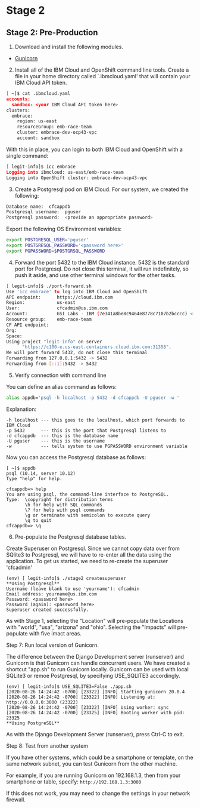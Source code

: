 # Stage 2

## Stage 2: Pre-Production

1. Download and install the following modules.

* [Gunicorn](https://docs.gunicorn.org/en/stable/index.html)


2. Install all of the IBM Cloud and OpenShift command line tools.  Create
a file in your home directory called `.ibmcloud.yaml' that will contain
your IBM Cloud API token.

```bash
[ ~]$ cat .ibmcloud.yaml
accounts:
  sandbox: <your IBM Cloud API token here>
clusters:
  embrace:
    region: us-east
    resourceGroup: emb-race-team
    cluster: embrace-dev-ocp43-vpc
    account: sandbox
```

With this in place, you can login to both IBM Cloud and OpenShift
with a single command:

```bash
[ legit-info]$ icc embrace
Logging into ibmcloud: us-east/emb-race-team
Logging into OpenShift cluster: embrace-dev-ocp43-vpc
```

3. Create a Postgresql pod on IBM Cloud.  For our system, we created
the following:

```bash
Database name:  cfcappdb
Postgresql username:  pguser
Postgresql password:  <provide an appropriate password>
```

Export the following OS Environment variables:

```bash
export POSTGRESQL_USER='pguser'
export POSTGRESQL_PASSWORD='<password here>'
export PGPASSWORD=$POSTGRSQL_PASSWORD
```

4. Forward the port 5432 to the IBM Cloud instance.  5432 is the standard
port for Postgresql.  Do not close this terminal, it will run indefinitely,
so push it aside, and use other terminal windows for the other tasks.

```bash
[ legit-info]$ ./port-forward.sh
Use 'icc embrace' to log into IBM Cloud and OpenShift
API endpoint:      https://cloud.ibm.com
Region:            us-east
User:              cfcadmin@us.ibm.com
Account:           GSI Labs - IBM (7e341a8be8c9464e8778c7107b2bcccc) <-> 1924691
Resource group:    emb-race-team
CF API endpoint:
Org:
Space:
Using project "legit-info" on server
      "https://c100-e.us-east.containers.cloud.ibm.com:31358".
We will port forward 5432, do not close this terminal
Forwarding from 127.0.0.1:5432 -> 5432
Forwarding from [::1]:5432 -> 5432
```

5. Verify connection with command line

You can define an alias command as follows:

```bash
alias appdb='psql -h localhost -p 5432 -d cfcappdb -U pguser -w '
```

Explanation:

```
-h localhost --- this goes to the localhost, which port forwards to IBM Cloud
-p 5432      --- this is the port that Postgresql listens to
-d cfcappdb  --- this is the database name
-U pguser    --- this is the username 
-w           --- tells system to use PGPASSWORD environment variable
```

Now you can access the Postgresql database as follows:

```
[ ~]$ appdb
psql (10.14, server 10.12)
Type "help" for help.

cfcappdb=> help
You are using psql, the command-line interface to PostgreSQL.
Type:  \copyright for distribution terms
       \h for help with SQL commands
       \? for help with psql commands
       \g or terminate with semicolon to execute query
       \q to quit
cfcappdb=> \q
```

6. Pre-populate the Postgresql database tables.

Create Superuser on Postgresql.  Since we cannot copy data over from
SQlite3 to Postgresql, we will have to re-enter all the data using the 
application.  To get us started, we need to re-create the superuser 'cfcadmin'

```
(env) [ legit-info]$ ./stage2 createsuperuser
**Using Postgresql**
Username (leave blank to use 'yourname'): cfcadmin
Email address: yourname@us.ibm.com
Password: <password here>
Password (again): <password here>
Superuser created successfully.
```

As with Stage 1, selecting the "Location" will pre-populate the 
Locations with "world", "usa", "arizona" and "ohio".  Selecting
the "Impacts" will pre-populate with five imact areas.


Step 7: Run local version of Gunicorn.

The difference between the Django Development server (runserver) and
Gunicorn is that Gunicorn can handle concurrent users. We have created
a shortcut "app.sh" to run Gunicorn locally.  Gunicorn can be used with
local SQLite3 or remoe Postgresql, by specifying USE_SQLITE3 accordingly.

```
(env) [ legit-info]$ USE_SQLITE3=False ./app.sh
[2020-08-26 14:24:42 -0700] [23322] [INFO] Starting gunicorn 20.0.4
[2020-08-26 14:24:42 -0700] [23322] [INFO] Listening at: http://0.0.0.0:3000 (23322)
[2020-08-26 14:24:42 -0700] [23322] [INFO] Using worker: sync
[2020-08-26 14:24:42 -0700] [23325] [INFO] Booting worker with pid: 23325
**Using PostgreSQL**
```

As with the Django Development Server (runserver), press Ctrl-C to exit.

Step 8: Test from another system

If you have other systems, which could be a smartphone or template, on the
same network subnet, you can test Gunicorn from the other machine.

For example, if you are running Gunicorn on 192.168.1.3, then from your
smartphone or table, specify:  `http://192.168.1.3:3000`

If this does not work, you may need to change the settings in your network
firewall.

